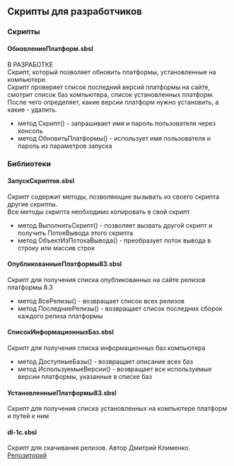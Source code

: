 ## Скрипты для разработчиков

### Скрипты
#### ОбновлениеПлатформ.sbsl
В РАЗРАБОТКЕ<br>
Скрипт, который позволяет обновить платформы, установленные на компьютере.<br>
Скрипт проверяет список последний версий платформы на сайте, смотрит список баз компьютера, список установленных платформ. После чего определяет, какие версии платформ нужно установить, а какие - удалить.
- метод Скрипт() - запрашивает имя и пароль пользователя через консоль
- метод ОбновитьПлатформы() - использует имя пользователя и пароль из параметров запуска

### Библиотеки
#### ЗапускСкриптов.sbsl
Скрипт содержит методы, позволяющие вызывать из своего скрипта другие скрипты.<br>
Все методы скрипта необходимо копировать в свой скрипт.<br>
- метод ВыполнитьСкрипт() - позволяет вызвать другой скрипт и получить ПотокВывода этого скрипта<br>
- метод ОбъектИзПотокаВывода() - преобразует поток вывода в строку или массив строк

#### ОпубликованныеПлатформы83.sbsl
Cкрипт для получения списка опубликованных на сайте релизов платформы 8.3<br>
- метод ВсеРелизы() - возвращает список всех релизов<br>
- метод ПоследниеРелизы() - возвращает список последних сборок каждого релиза платформы<br>

#### СписокИнформационныхБаз.sbsl
Cкрипт для получения списка информационных баз компьютера<br>
- метод ДоступныеБазы() - возвращает описание всех баз<br>
- метод ИспользуемыеВерсии() - возвращает все используемые версии платформы, указанные в списке баз<br>

#### УстановленныеПлатформы83.sbsl
Cкрипт для получения списка установленных на компьютере платформ и путей к ним<br>

#### dl-1c.sbsl
Скрипт для скачивания релизов. Автор Дмитрий Клименко. [Репозиторий](https://github.com/klimenko-1c/dl-1c)